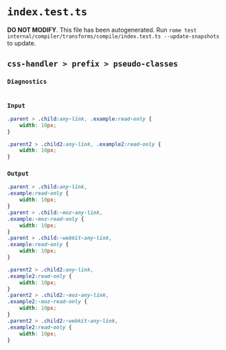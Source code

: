# `index.test.ts`

**DO NOT MODIFY**. This file has been autogenerated. Run `rome test internal/compiler/transforms/compile/index.test.ts --update-snapshots` to update.

## `css-handler > prefix > pseudo-classes`

### `Diagnostics`

```

```

### `Input`

```css
.parent > .child:any-link, .example:read-only {
	width: 10px;
}

.parent2 > .child2:any-link, .example2:read-only {
	width: 10px;
}
```

### `Output`

```css
.parent > .child:any-link,
.example:read-only {
	width: 10px;
}
.parent > .child:-moz-any-link,
.example:-moz-read-only {
	width: 10px;
}
.parent > .child:-webkit-any-link,
.example:read-only {
	width: 10px;
}

.parent2 > .child2:any-link,
.example2:read-only {
	width: 10px;
}
.parent2 > .child2:-moz-any-link,
.example2:-moz-read-only {
	width: 10px;
}
.parent2 > .child2:-webkit-any-link,
.example2:read-only {
	width: 10px;
}

```
